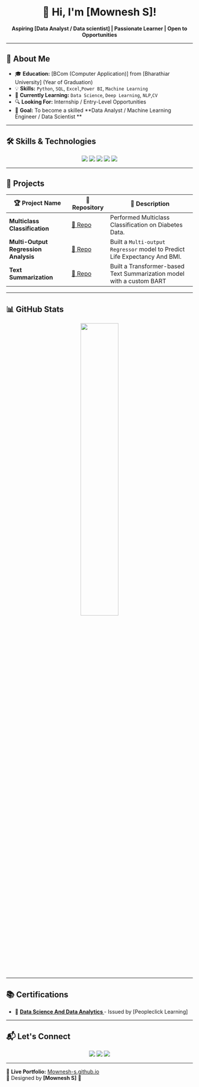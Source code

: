 <h1 align="center">👋 Hi, I'm [Mownesh S]!</h1>

<p align="center">
  <b>Aspiring [Data Analyst / Data scientist] | Passionate Learner | Open to Opportunities</b>
</p>

---

## 🌟 About Me  
- 🎓 **Education:** [BCom (Computer Application)] from [Bharathiar University] (Year of Graduation)  
- 💡 **Skills:** `Python`, `SQL`, `Excel`,`Power BI`, `Machine Learning`
- 📌 **Currently Learning:** `Data Science`, `Deep Learning`, `NLP`,`CV`  
- 🔍 **Looking For:** Internship / Entry-Level Opportunities  
- 🎯 **Goal:** To become a skilled **Data Analyst / Machine Learning Engineer / Data Scientist **  

---

## 🛠 Skills & Technologies  
<p align="center">
  <img src="https://img.shields.io/badge/Python-3776AB?style=for-the-badge&logo=python&logoColor=white" />
  <img src="https://img.shields.io/badge/SQL-4479A1?style=for-the-badge&logo=postgresql&logoColor=white" />
  <img src="https://img.shields.io/badge/PowerBI-F2C811?style=for-the-badge&logo=powerbi&logoColor=black" />
  <img src="https://img.shields.io/badge/Excel-217346?style=for-the-badge&logo=microsoft-excel&logoColor=white" />
  <img src="https://img.shields.io/badge/Machine%20Learning-FF6F00?style=for-the-badge&logo=tensorflow&logoColor=white" />
</p>

---

## 🚀 Projects  
| 🏆 Project Name | 📁 Repository | 📝 Description |
|---------------|--------------|-------------|
| **Multiclass Classification** | [📂 Repo](https://github.com/Mownesh-s/Multi-Class-Classification) | Performed Multiclass Classification on Diabetes Data. |
| **Multi-Output Regression Analysis** | [📂 Repo](https://github.com/Mownesh-s/Multi_output_Regression_Analysis) | Built a `Multi-output Regressor` model to Predict Life Expectancy And BMI. |
| **Text Summarization** | [📂 Repo](https://github.com/Mownesh-s/Text_Summarization) | Built a Transformer-based Text Summarization model with a custom BART |

---

## 📊 GitHub Stats  
<p align="center">
  <img src="https://github-readme-stats.vercel.app/api?username=Mownesh-s&show_icons=true&theme=default" width="45%" />
  
</p>


---

## 📚 Certifications  
- 🏅 **[Data Science And Data Analytics ](#)** - Issued by [Peopleclick Learning]  

---

## 📬 Let's Connect  
<p align="center">
  <a href="mailto:mowneshsoff@gmail.com"><img src="https://img.shields.io/badge/Email-D14836?style=for-the-badge&logo=gmail&logoColor=white" /></a>
  <a href="https://www.linkedin.com/in/mownesh-s-648010331"><img src="https://img.shields.io/badge/LinkedIn-0A66C2?style=for-the-badge&logo=linkedin&logoColor=white" /></a>
  <a href="https://github.com/Mownesh-s"><img src="https://img.shields.io/badge/GitHub-181717?style=for-the-badge&logo=github&logoColor=white" /></a>
</p>

---

🔗 **Live Portfolio:** [Mownesh-s.github.io]([https://.github.io/](https://github.com/Mownesh-s/Mownesh-s.github.io))  
🎨 Designed by **[Mownesh S]** 🚀  
